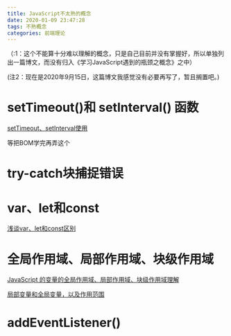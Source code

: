 ```yaml
---
title: JavaScript不太熟的概念
date: 2020-01-09 23:47:28
tags: 不熟概念
categories: 前端理论
---
```


（:1：这个不能算十分难以理解的概念，只是自己目前并没有掌握好，所以单独列出一篇博文，而没有归入《学习JavaScript遇到的瓶颈之概念》之中）

(注2：现在是2020年9月15日，这篇博文我感觉没有必要再写了，暂且搁置吧。)

# setTimeout()和 setInterval() 函数

[setTimeout、setInterval使用](<https://juejin.im/post/59cf06745188253fbe466f78>)

等把BOM学完再弄这个

# try-catch块捕捉错误

# var、let和const

[浅谈var、let和const区别](<https://juejin.im/post/5bdedd42e51d450d810a897c>)

# 全局作用域、局部作用域、块级作用域

[JavaScript 的变量的全局作用域、局部作用域、块级作用域理解](<https://blog.csdn.net/luzhaopan/article/details/82288543>)

[局部变量和全局变量，以及作用范围](<https://blog.csdn.net/xiaohu1996/article/details/83957446>)

# addEventListener()